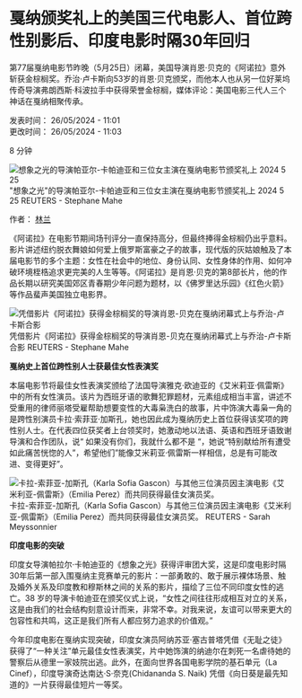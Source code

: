 # 戛纳颁奖礼上的美国三代电影人、首位跨性别影后、印度电影时隔30年回归

第77届戛纳电影节昨晚（5月25日）闭幕，美国导演肖恩·贝克的《阿诺拉》意外斩获金棕榈奖。乔治·卢卡斯向53岁的肖恩·贝克颁奖，而他本人也从另一位好莱坞传奇导演弗朗西斯·科波拉手中获得荣誉金棕榈，媒体评论：美国电影三代人三个神话在戛纳相聚传承。

发表时间： 26/05/2024 - 11:01  
更改时间： 26/05/2024 - 11:03  

8 分钟

![想象之光的导演帕亚尔-卡帕迪亚和三位女主演在戛纳电影节颁奖礼上 2024 5 25](https://s.rfi.fr/media/display/25fd0a34-1b3d-11ef-97d0-005056a97e36/w:980/p:16x9/2024-05-25T175048Z_714390461_UP1EK5P1DKMEU_RTRMADP_3_FILMFESTIVAL-CANNES-AWARDS.JPG)  
"想象之光"的导演帕亚尔-卡帕迪亚和三位女主演在戛纳电影节颁奖礼上 2024 5 25 REUTERS - Stephane Mahe

作者： [林兰](/cn/%E4%BD%9C%E8%80%85/%E6%9E%97%E5%85%B0/ "林兰")

《阿诺拉》在电影节期间场刊评分一直保持高分，但最终捧得金棕榈仍出乎意料。影片讲述纽约脱衣舞娘如何爱上俄罗斯富豪之子的故事，现代版的灰姑娘触及了本届电影节的多个主题：女性在社会中的地位、身份认同、女性身体的作用、如何冲破环境桎梏追求更完美的人生等等。《阿诺拉》是肖恩·贝克的第8部长片，他的作品长期以研究美国郊区青春期少年问题为题材，以《佛罗里达乐园》《红色火箭》等作品蜚声美国独立电影界。

![凭借影片《阿诺拉》获得金棕榈奖的导演肖恩-贝克在戛纳闭幕式上与乔治-卢卡斯合影](https://s.rfi.fr/media/display/c4ddec72-1b3d-11ef-96ab-005056bf30b7/w:980/2024-05-25T182208Z_1053667440_UP1EK5P1F0VK5_RTRMADP_3_FILMFESTIVAL-CANNES-AWARDS.JPG)  
凭借影片《阿诺拉》获得金棕榈奖的导演肖恩-贝克在戛纳闭幕式上与乔治-卢卡斯合影 REUTERS - Stephane Mahe

**戛纳史上首位跨性别人士获最佳女性表演奖**

本届电影节将最佳女性表演奖颁给了法国导演雅克·欧迪亚的《艾米莉亚·佩雷斯》中的所有女性演员。该片为西班牙语的歌舞犯罪题材，元素组成相当丰富，讲述不受重用的律师丽塔受雇帮助想要变性的大毒枭洗白的故事，片中饰演大毒枭一角的是跨性别演员卡拉·索菲亚·加斯孔，她也因此成为戛纳历史上首位获得该奖项的跨性别人士。在代表四位获奖者上台领奖时，她激动地以法语、英语和西班牙语致谢导演和合作团队，说“ 如果没有你们，我就什么都不是 “，她说“特别献给所有遭受如此痛苦恍惚的人”，希望他们”能像艾米莉亚·佩雷斯一样相信，总是有可能改进、变得更好”。

![卡拉-索菲亚-加斯孔（Karla Sofia Gascon）与其他三位演员因主演电影《艾米利亚-佩雷斯》（Emilia Perez）而共同获得最佳女演员奖。](https://s.rfi.fr/media/display/17d27e7a-1b3e-11ef-90d8-005056a90284/w:980/2024-05-25T182426Z_47336184_UP1EK5P1F4PKX_RTRMADP_3_FILMFESTIVAL-CANNES-AWARDS.JPG)  
卡拉-索菲亚-加斯孔（Karla Sofia Gascon）与其他三位演员因主演电影《艾米利亚-佩雷斯》（Emilia Perez）而共同获得最佳女演员奖。 REUTERS - Sarah Meyssonnier

**印度电影的突破**

印度女导演帕拉尔·卡帕迪亚的《想象之光》获得评审团大奖，这是印度电影时隔30年后第一部入围戛纳主竞赛单元的影片：一部勇敢的、敢于展示裸体场景、触及婚外关系及印度教和穆斯林之间的关系的影片，描绘了三位不同印度女性的逃亡。38 岁的导演卡帕迪亚在颁奖仪式上说，“女性之间往往形成相互对立的关系，这是由我们的社会结构刻意设计而来，非常不幸。对我来说，友谊可以带来更大的包容性和共鸣，这正是我们所有人都应努力追求的价值观。”

今年印度电影在戛纳实现突破，印度女演员阿纳苏亚·塞古普塔凭借《无耻之徒》获得了“一种关注”单元最佳女性表演奖，片中她饰演的纳迪尔在刺死一名虐待她的警察后从德里一家妓院出逃。此外，在面向世界各国电影学院的基石单元（La Cinef），印度导演奇达南达·S·奈克(Chidananda S. Naik) 凭借《向日葵是最先知道的》一片获得最佳短片一等奖。